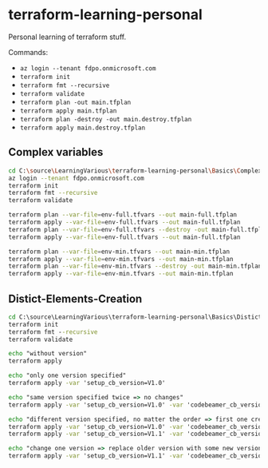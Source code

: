 # terraform-learning-personal

Personal learning of terraform stuff.

Commands:

- `az login --tenant fdpo.onmicrosoft.com`
- `terraform init`
- `terraform fmt --recursive`
- `terraform validate`
- `terraform plan -out main.tfplan`
- `terraform apply main.tfplan`
- `terraform plan -destroy -out main.destroy.tfplan`
- `terraform apply main.destroy.tfplan`

## Complex variables

```bash
cd C:\source\LearningVarious\terraform-learning-personal\Basics\Complex-variables
az login --tenant fdpo.onmicrosoft.com
terraform init
terraform fmt --recursive
terraform validate

terraform plan --var-file=env-full.tfvars --out main-full.tfplan
terraform apply --var-file=env-full.tfvars --out main-full.tfplan
terraform plan --var-file=env-full.tfvars --destroy -out main-full.tfplan
terraform apply --var-file=env-full.tfvars --out main-full.tfplan

terraform plan --var-file=env-min.tfvars --out main-min.tfplan
terraform apply --var-file=env-min.tfvars --out main-min.tfplan
terraform plan --var-file=env-min.tfvars --destroy -out main-min.tfplan
terraform apply --var-file=env-min.tfvars --out main-min.tfplan
```

## Distict-Elements-Creation

```cmd
cd C:\source\LearningVarious\terraform-learning-personal\Basics\Distict-Elements-Creation
terraform init
terraform fmt --recursive
terraform validate

echo "without version"
terraform apply

echo "only one version specified"
terraform apply -var 'setup_cb_version=V1.0'

echo "same version specified twice => no changes"
terraform apply -var 'setup_cb_version=V1.0' -var 'codebeamer_cb_version=V1.0'

echo "different version specified, no matter the order => first one creates a new file, second one results in no changes"
terraform apply -var 'setup_cb_version=V1.0' -var 'codebeamer_cb_version=V1.1'
terraform apply -var 'setup_cb_version=V1.1' -var 'codebeamer_cb_version=V1.0'

echo "change one version => replace older version with some new version"
terraform apply -var 'setup_cb_version=V1.1' -var 'codebeamer_cb_version=V1.2'


```
